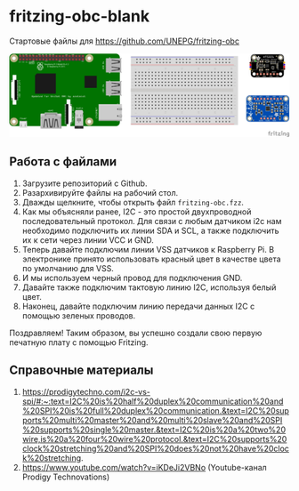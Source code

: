 # fritzing-obc-blank
Стартовые файлы для https://github.com/UNEPG/fritzing-obc 

![fritzing-obc_bb_blank](fritzing-obc_bb_blank.jpg)

## Работа с файлами

1. Загрузите репозиторий с Github.
2. Разархивируйте файлы на рабочий стол. 
3. Дважды щелкните, чтобы открыть файл `fritzing-obc.fzz`. 
4. Как мы объясняли ранее, I2C - это простой двухпроводной последовательный протокол. Для связи с любым датчиком i2c нам необходимо подключить их линии SDA и SCL, а также подключить их к сети через линии VCC и GND.
5. Теперь давайте подключим линии VSS датчиков к Raspberry Pi. В электронике принято использовать красный цвет в качестве цвета по умолчанию для VSS. 
6. И мы используем черный провод для подключения GND. 
7. Давайте также подключим тактовую линию I2C, используя белый цвет. 
8. Наконец, давайте подключим линию передачи данных I2C с помощью зеленых проводов. 

Поздравляем! Таким образом, вы успешно создали свою первую печатную плату с помощью Fritzing.



## Справочные материалы

1. https://prodigytechno.com/i2c-vs-spi/#:~:text=I2C%20is%20half%20duplex%20communication%20and%20SPI%20is%20full%20duplex%20communication.&text=I2C%20supports%20multi%20master%20and%20multi%20slave%20and%20SPI%20supports%20single%20master.&text=I2C%20is%20a%20two%20wire,is%20a%20four%20wire%20protocol.&text=I2C%20supports%20clock%20stretching%20and%20SPI%20does%20not%20have%20clock%20stretching. 
2. https://www.youtube.com/watch?v=iKDeJi2VBNo    (Youtube-канал Prodigy Technovations)









